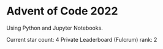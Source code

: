 # Advent of Code 2022

Using Python and Jupyter Notebooks.

Current star count: 4
Private Leaderboard (Fulcrum) rank: 2
